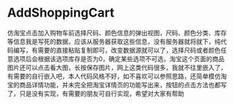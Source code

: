 # AddShoppingCart
仿淘宝点击加入购物车前选择尺码、颜色信息的弹出视图，尺码、颜色分类、库存等信息我是写死的数据，应该从服务器获取这些信息，没有服务器就将就下，纯代码编写，有需要的直接粘贴复制即可，改变数据源就可以了，选择尺码或者颜色任意选项后会根据该选项库存是否为0，确定某些选项不可选，淘宝这个页面的商品图片还可以点击看大图，长按保存图片，网上这类代码很多，我就不往里嵌入了，有需要的自行嵌入吧，本人代码风格不好，如不喜欢可以参照思路，还简单模仿淘宝的商品详情功能，并未完全把淘宝详情页的功能写出来，按钮的点击方法也都写了，只是没有实现，有需要的朋友可自行实现，希望对大家有帮助



